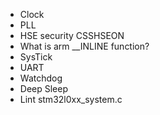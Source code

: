 - Clock
- PLL
- HSE security CSSHSEON
- What is arm __INLINE function?
- SysTick
- UART
- Watchdog
- Deep Sleep
- Lint stm32l0xx_system.c
